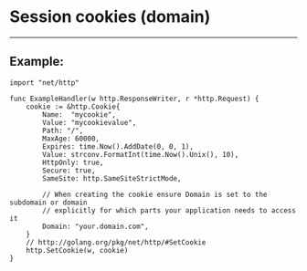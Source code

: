# Session cookies (domain)
-------

## Example:

	import "net/http"

	func ExampleHandler(w http.ResponseWriter, r *http.Request) {
        cookie := &http.Cookie{
            Name:  "mycookie",
            Value: "mycookievalue",
            Path: "/",
            MaxAge: 60000,
            Expires: time.Now().AddDate(0, 0, 1),
            Value: strconv.FormatInt(time.Now().Unix(), 10),
			HttpOnly: true,
            Secure: true,
			SameSite: http.SameSiteStrictMode,
            
            // When creating the cookie ensure Domain is set to the subdomain or domain
			// explicitly for which parts your application needs to access it
			Domain: "your.domain.com",
        }
        // http://golang.org/pkg/net/http/#SetCookie
        http.SetCookie(w, cookie)
	}
